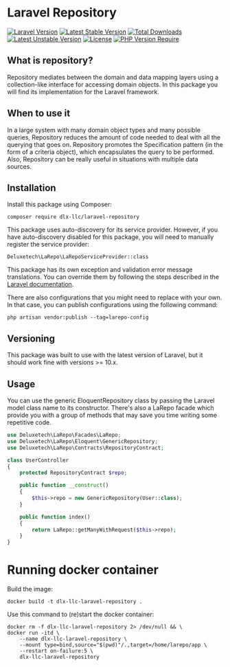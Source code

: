 # Laravel Repository

[![Laravel Version](https://img.shields.io/badge/Laravel-10.x%2F11.x-blue)](https://laravel.com/)
[![Latest Stable Version](https://poser.pugx.org/dlx-llc/laravel-repository/v)](https://packagist.org/packages/dlx-llc/laravel-repository)
[![Total Downloads](https://poser.pugx.org/dlx-llc/laravel-repository/downloads)](https://packagist.org/packages/dlx-llc/laravel-repository)
[![Latest Unstable Version](https://poser.pugx.org/dlx-llc/laravel-repository/v/unstable)](https://packagist.org/packages/dlx-llc/laravel-repository)
[![License](https://poser.pugx.org/dlx-llc/laravel-repository/license)](https://packagist.org/packages/dlx-llc/laravel-repository)
[![PHP Version Require](https://poser.pugx.org/dlx-llc/laravel-repository/require/php)](https://packagist.org/packages/dlx-llc/laravel-repository)

## What is repository?
Repository mediates between the domain and data mapping layers using a collection-like interface for accessing domain objects.
In this package you will find its implementation for the Laravel framework.

## When to use it
In a large system with many domain object types and many possible queries, Repository reduces the amount of code needed to deal with all the querying that goes on. Repository promotes the Specification pattern (in the form of a criteria object), which encapsulates the query to be performed. Also, Repository can be really useful in situations with multiple data sources.

## Installation

Install this package using Composer:

```
composer require dlx-llc/laravel-repository
```

This package uses auto-discovery for its service provider. However, if you have auto-discovery disabled for this package, you will need to manually register the service provider:

```
Deluxetech\LaRepo\LaRepoServiceProvider::class
```

This package has its own exception and validation error message translations. You can override them by following the steps described in the <a href="https://laravel.com/docs/11.x/localization#overriding-package-language-files" target="_blank">Laravel documentation</a>.

There are also configurations that you might need to replace with your own. In that case, you can publish configurations using the following command:

```
php artisan vendor:publish --tag=larepo-config
```

## Versioning

This package was built to use with the latest version of Laravel, but it should work fine with versions >= 10.x.

## Usage

You can use the generic EloquentRepository class by passing the Laravel model class name to its constructor. There's also a LaRepo facade which provide you with a group of methods that may save you time writing some repetitive code.

```php
use Deluxetech\LaRepo\Facades\LaRepo;
use Deluxetech\LaRepo\Eloquent\GenericRepository;
use Deluxetech\LaRepo\Contracts\RepositoryContract;

class UserController
{
    protected RepositoryContract $repo;

    public function __construct()
    {
        $this->repo = new GenericRepository(User::class);
    }

    public function index()
    {
        return LaRepo::getManyWithRequest($this->repo);
    }
}
```

# Running docker container

Build the image:
```
docker build -t dlx-llc-laravel-repository .
```

Use this command to (re)start the docker container:
```
docker rm -f dlx-llc-laravel-repository 2> /dev/null && \
docker run -itd \
    --name dlx-llc-laravel-repository \
    --mount type=bind,source="$(pwd)"/.,target=/home/larepo/app \
    --restart on-failure:5 \
    dlx-llc-laravel-repository
```

